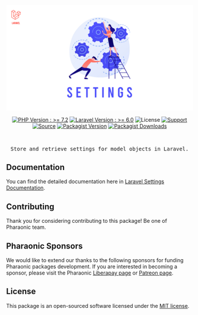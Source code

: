 <p align="center"><a href="https://pharaonic.io" target="_blank"><img src="https://raw.githubusercontent.com/Pharaonic/logos/main/settings.jpg"></a></p>

<p align="center">
  <a href="https://php.net" target="_blank"><img src="https://img.shields.io/static/v1?label=PHP&message=%3E=7.2&color=blue&style=flat-square" alt="PHP Version : >= 7.2"></a>
  <a href="https://laravel.com" target="_blank"><img src="https://img.shields.io/static/v1?label=Laravel&message=%3E=6.0&color=F05340&style=flat-square" alt="Laravel Version : >= 6.0"></a>
  <img src="https://img.shields.io/static/v1?label=License&message=MIT&color=brightgreen&style=flat-square" alt="License">
  <a href="https://liberapay.com/Pharaonic" target="_blank"><img src="https://img.shields.io/liberapay/receives/Pharaonic?color=gold&label=Support&style=flat-square" alt="Support"></a>
  <br>
  <a href="https://packagist.org/packages/Pharaonic/laravel-settings" target="_blank"><img src="https://img.shields.io/static/v1?label=Packagist&message=pharaonic/laravel-settings&color=blue&logo=packagist&logoColor=white" alt="Source"></a>
  <a href="https://packagist.org/packages/pharaonic/laravel-settings" target="_blank"><img src="https://poser.pugx.org/pharaonic/laravel-settings/v" alt="Packagist Version"></a>
  <a href="https://packagist.org/packages/pharaonic/laravel-settings" target="_blank"><img src="https://poser.pugx.org/pharaonic/laravel-settings/downloads" alt="Packagist Downloads"></a>
</p>

<br>

<pre align="center">Store and retrieve settings for model objects in Laravel.</pre>


## Documentation

You can find the detailed documentation here in [Laravel Settings Documentation](https://pharaonic.io/package/2-laravel/26-settings).

## Contributing

Thank you for considering contributing to this package! Be one of Pharaonic team.

## Pharaonic Sponsors

We would like to extend our thanks to the following sponsors for funding Pharaonic packages development. If you are interested in becoming a sponsor, please visit the Pharaonic [Liberapay page](https://en.liberapay.com/Pharaonic) or [Patreon page](https://patreon.com/Pharaonic).

## License

This package is an open-sourced software licensed under the [MIT license](https://opensource.org/licenses/MIT).
